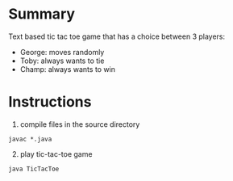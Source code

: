 # Summary

Text based tic tac toe game that has a choice between 3 players:
- George: moves randomly 
- Toby: always wants to tie
- Champ: always wants to win

# Instructions

1. compile files in the source directory
<pre><code>javac *.java</code></pre>

2. play tic-tac-toe game
<pre><code>java TicTacToe</code></pre>


